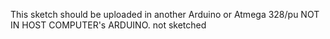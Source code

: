 This sketch should be uploaded in another Arduino or Atmega 328/pu 
NOT IN HOST COMPUTER's ARDUINO.
not sketched
